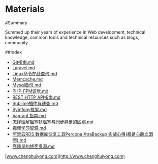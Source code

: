 # Materials

#Summary

Summed up their years of experience in Web development, technical knowledge, common tools and technical resources such as blogs, community


##Index


 + [Git指南.md](https://github.com/Brave-Cheng/Materials/blob/master/Online/Git%E6%8C%87%E5%8D%97.md)
 + [Laravel.md](https://github.com/Brave-Cheng/Materials/blob/master/Online/Laravel.md)
 + [Linux命令在线查询.md](https://github.com/Brave-Cheng/Materials/blob/master/Online/Linux%E5%91%BD%E4%BB%A4%E5%9C%A8%E7%BA%BF%E6%9F%A5%E8%AF%A2.md)
 + [Memcache.md](https://github.com/Brave-Cheng/Materials/blob/master/Online/Memcache.md)
 + [Mysql备份.md](https://github.com/Brave-Cheng/Materials/blob/master/Online/Mysql%E5%A4%87%E4%BB%BD.md)
 + [PHP-FPM调优.md](https://github.com/Brave-Cheng/Materials/blob/master/Online/PHP-FPM%E8%B0%83%E4%BC%98.md)
 + [REST HTTP API指南.md](https://github.com/Brave-Cheng/Materials/blob/master/Online/REST%20HTTP%20API%E6%8C%87%E5%8D%97.md)
 + [Sublime插件与速查.md](https://github.com/Brave-Cheng/Materials/blob/master/Online/Sublime%E6%8F%92%E4%BB%B6%E4%B8%8E%E9%80%9F%E6%9F%A5.md)
 + [Symfony框架.md](https://github.com/Brave-Cheng/Materials/blob/master/Online/Symfony%E6%A1%86%E6%9E%B6.md)
 + [Vagrant 指南.md](https://github.com/Brave-Cheng/Materials/blob/master/Online/Vagrant%20%E6%8C%87%E5%8D%97.md)
 + [怎样理解阻塞非阻塞与同步异步的区别.md](https://github.com/Brave-Cheng/Materials/blob/master/Online/%E6%80%8E%E6%A0%B7%E7%90%86%E8%A7%A3%E9%98%BB%E5%A1%9E%E9%9D%9E%E9%98%BB%E5%A1%9E%E4%B8%8E%E5%90%8C%E6%AD%A5%E5%BC%82%E6%AD%A5%E7%9A%84%E5%8C%BA%E5%88%AB.md)
 + [视频学习资源.md](https://github.com/Brave-Cheng/Materials/blob/master/Online/%E8%A7%86%E9%A2%91%E5%AD%A6%E4%B9%A0%E8%B5%84%E6%BA%90.md)
 + [阿里云RDS 数据库恢复工具Percona XtraBackup 实战心得(都是心酸血泪啊).md](https://github.com/Brave-Cheng/Materials/blob/master/Online/%E9%98%BF%E9%87%8C%E4%BA%91RDS%20%E6%95%B0%E6%8D%AE%E5%BA%93%E6%81%A2%E5%A4%8D%E5%B7%A5%E5%85%B7Percona%20XtraBackup%20%E5%AE%9E%E6%88%98%E5%BF%83%E5%BE%97(%E9%83%BD%E6%98%AF%E5%BF%83%E9%85%B8%E8%A1%80%E6%B3%AA%E5%95%8A).md)
 + [高质量的博客资源.md](https://github.com/Brave-Cheng/Materials/blob/master/Online/%E9%AB%98%E8%B4%A8%E9%87%8F%E7%9A%84%E5%8D%9A%E5%AE%A2%E8%B5%84%E6%BA%90.md)



[www.chenghuiyong.com](http://www.chenghuiyong.com)
